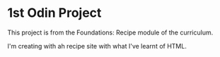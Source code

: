 # 1st Odin Project

This project is from the Foundations: Recipe module of the curriculum.

I'm creating with ah recipe site with what I've learnt of HTML.
